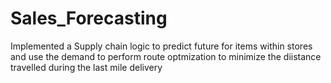 # Sales_Forecasting
Implemented a Supply chain logic to predict future for items within stores and use the demand to perform route optmization to minimize the diistance travelled during the last mile delivery
